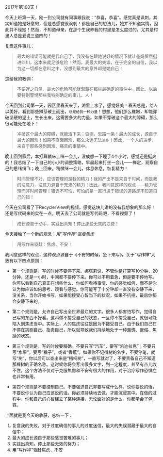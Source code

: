 2017年第100天！

今天上班第一天，刚一到公司就有同事跟我说：“恭喜，恭喜”。感觉真是讽刺，其实知道她是好意的，但是总感觉很讽刺！都是自己的想法儿，她并不知道实情，因此并不怪她！然而，不知道母亲，在那个生我养我的村里是怎么度过的，尤其是村里人总是爱说三道四的！

复盘这件事儿：

> 最大的错误可能就是我自己了，我没有在跟她说好的情况下就让爸妈贸然挺进四川，这本来就足够危险！然而，我最大的失误，在于完全的自信，我以为这一切都在意料之中，没想到最大的意外却是她自己！

这给我的教训：

> 不要迷之自信，最大的危险可能就潜藏在那些最确定的事件中。因此，以后要特别警惕那些我特别确定的事儿、人！

今天回到公司第一天，园区里春天来了，湖里上水了，感觉好美！春天总是，给人以美好，看到那些嫩芽破土而出，`总是给我一种力量`！想想，他们那么稚嫩，却能穿破坚硬的泥土，生长出来，这需要多大的力量。如果不穿破这个最大的障碍，那么很可能死在地下！

> 冲破这个最大的障碍，就能活下来；否则，思路一条！最大的成长，源自于最大的困难！如果不直面困难，那么永远无法`进步`！因此，一个人的进步，来自于那些感到困难、痛苦的事情中。

晚上回到家后，本打算躺床上咪一会儿，没成想一下睡了4个小时，感觉还是挺爽的！我总结了一下自己的小小的调整策略，早晨起来打坐一会儿——禅定，观察自己的思绪纷飞；晚上回来，稍微咪一会儿，休息休息，恢复精力！

> 时间管理不对，应该管理的是我的精力！我的产出不是来自于时间，而是我的注意力，注意力源自于充沛的精力！因此，我同意这样的观点——精力管理而非时间管理！错误不可怕，可怕的是一直行进于错误的道路却不知道自己的错！

今天在公司看了下RecyclerView的视频，感觉这块儿讲的没有我想象的那么好！还是写代码来的实在一点，明天去了公司就是写代码吧，不看视频了！

> 成长源自于动手，实践出真知！停止那些无效的浪费！

今天接触了一个新的观念：*用“写作禅”驱走焦虑*

> 用写作来驱赶：焦虑、不安！

我同意这样的观点，这种观点源自于《不安的时候，坐下来写》。关于“写作禅”大致有以下四点原则：

* 第一个规则是，写的时候不要停下来。娜塔莉说，不管你是打算写10分钟、20分钟，还是一小时，中间都不要停下来。你可以不用着急，但是要不停地写。你可以看到自己真正在想些什么、你如何看待事情、你的感觉如何，而不是你认为你应该如何思考、观看与感觉。你可能写了十分钟却一直没有安静下来，没关系，当你开始书写，如果能接受心智当下的状况，如果不抗拒，最后你都会安静下来的。 

* 第二个规则是，允许自己写出全世界最烂的文字。很多人都害怕写作，觉得自己写的东西不好看。这叫做不接受自己的状态，一旦你不接受自己，就很可能陷入到焦虑当中。实际上，人的焦虑往往是因为不接受自己。由于我们自己在不停在挑剔自己、指责自己，所以就导致我们持续地处于一种羞愧、退缩、焦躁的状态。 

* 第三个规则是，写的时候要精确。不要只写“汽车”，要写“凯迪拉克”；不要只写“水果”，要写“橘子”，或者“香蕉”。如果你不记得树的名字，不要停笔，就写“树”，你以后可以查出来是“梧桐树”，一直写就对了，不要责备自己不知道那棵树的正确名称。这时候你将会写出很多文字，到一定程度，甚至有点儿收不住，这个方法不仅对于克服焦虑和不安有很大的作用，对于治疗写作恐惧症也非常有用。 

* 第四个规则是不要控制自己。不要强迫自己非要写成什么样，说你要说的话，不要说你认为自己应该说的话。你必须持续地去做，才能沉浸其中。在做的过程中，你和自己的心智建立了某种连接，无论面对的是什么，你都学会了包容。 

上面就是我今天的收获，总结一下：

1. 复盘我的失败，对于过度确信的事儿的过度迷信，最大的失误潜藏于最大的自信中；
2. 最大的成长源自于那些感觉苦难的事儿；
3. 实践出真知，停止那些无效的努力；
4. 用“写作禅”驱赶焦虑、不安


